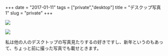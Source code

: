 +++
date = "2017-01-11"
tags = ["private","desktop"]
title = "デスクップ写真1"
slug = "private"
+++

![](https://raw.githubusercontent.com/syui/img/master/old/private_main_desktop.png)

![](https://raw.githubusercontent.com/syui/img/master/old/private_main_desktop_02.png)

私は他の人のデスクトップの写真見たりするの好きですし、新年というのもあって、ちょっと前に撮った写真でも載せときます。
	

